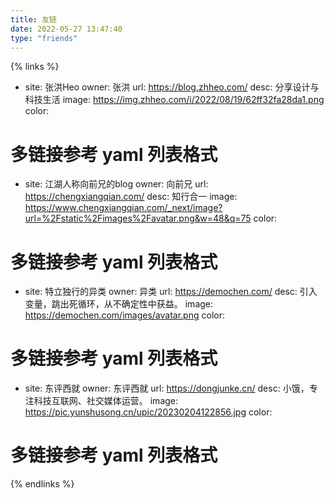 ```yaml
---
title: 友链
date: 2022-05-27 13:47:40
type: "friends"
---
```


{% links %}
- site: 张洪Heo
  owner: 张洪
  url: https://blog.zhheo.com/
  desc: 分享设计与科技生活
  image: https://img.zhheo.com/i/2022/08/19/62ff32fa28da1.png
  color: 
# 多链接参考 yaml 列表格式

- site: 江湖人称向前兄的blog
  owner: 向前兄
  url: https://chengxiangqian.com/
  desc: 知行合一
  image: https://www.chengxiangqian.com/_next/image?url=%2Fstatic%2Fimages%2Favatar.png&w=48&q=75
  color: 
# 多链接参考 yaml 列表格式

- site: 特立独行的异类
  owner: 异类
  url: https://demochen.com/
  desc: 引入变量，跳出死循环，从不确定性中获益。
  image: https://demochen.com/images/avatar.png
  color: 
# 多链接参考 yaml 列表格式

- site: 东评西就
  owner: 东评西就
  url: https://dongjunke.cn/
  desc: 小饿，专注科技互联网、社交媒体运营。
  image: https://pic.yunshusong.cn/upic/20230204122856.jpg
  color: 
# 多链接参考 yaml 列表格式
{% endlinks %}